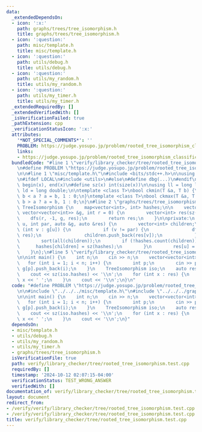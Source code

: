 ```yaml
---
data:
  _extendedDependsOn:
  - icon: ':x:'
    path: graphs/trees/tree_isomorphism.h
    title: graphs/trees/tree_isomorphism.h
  - icon: ':question:'
    path: misc/template.h
    title: misc/template.h
  - icon: ':question:'
    path: utils/debug.h
    title: utils/debug.h
  - icon: ':question:'
    path: utils/my_random.h
    title: utils/my_random.h
  - icon: ':question:'
    path: utils/my_timer.h
    title: utils/my_timer.h
  _extendedRequiredBy: []
  _extendedVerifiedWith: []
  _isVerificationFailed: true
  _pathExtension: cpp
  _verificationStatusIcon: ':x:'
  attributes:
    '*NOT_SPECIAL_COMMENTS*': ''
    PROBLEM: https://judge.yosupo.jp/problem/rooted_tree_isomorphism_classification
    links:
    - https://judge.yosupo.jp/problem/rooted_tree_isomorphism_classification
  bundledCode: "#line 1 \"verify/library_checker/tree/rooted_tree_isomorphism.test.cpp\"\
    \n#define PROBLEM \"https://judge.yosupo.jp/problem/rooted_tree_isomorphism_classification\"\
    \n\n#line 1 \"misc/template.h\"\n#include <bits/stdc++.h>\n\nusing namespace std;\n\
    \n#ifdef LOCAL\n#include <utils>\n#else\n#define dbg(...)\n#endif\n\n#define all(x)\
    \ begin(x), end(x)\n#define sz(x) int(size(x))\n\nusing ll = long long;\nusing\
    \ ld = long double;\n\ntemplate <class T>\nbool ckmin(T &a, T b) {\n    return\
    \ b < a ? a = b, 1 : 0;\n}\ntemplate <class T>\nbool ckmax(T &a, T b) {\n    return\
    \ b > a ? a = b, 1 : 0;\n}\n#line 2 \"graphs/trees/tree_isomorphism.h\"\n\nstruct\
    \ TreeIsomorphism {\n    map<vector<int>, int> hashes;\n\n    vector<int> gen(const\
    \ vector<vector<int>> &g, int r = 0) {\n        vector<int> res(sz(g));\n    \
    \    dfs(r, -1, g, res);\n        return res;\n    }\n\nprivate:\n    void dfs(int\
    \ u, int par, auto &g, auto &res) {\n        vector<int> children;\n        for\
    \ (int v : g[u]) {\n            if (v != par) {\n                dfs(v, u, g,\
    \ res);\n                children.push_back(res[v]);\n            }\n        }\n\
    \        sort(all(children));\n        if (!hashes.count(children)) {\n      \
    \      hashes[children] = sz(hashes);\n        }\n        res[u] = hashes[children];\n\
    \    }\n};\n#line 5 \"verify/library_checker/tree/rooted_tree_isomorphism.test.cpp\"\
    \n\nint main() {\n    int n;\n    cin >> n;\n    vector<vector<int>> g(n);\n \
    \   for (int i = 1; i < n; i++) {\n        int p;\n        cin >> p;\n       \
    \ g[p].push_back(i);\n    }\n    TreeIsomorphism iso;\n    auto res = iso.gen(g);\n\
    \    cout << sz(iso.hashes) << '\\n';\n    for (int x : res) {\n        cout <<\
    \ x << ' ';\n    }\n    cout << '\\n';\n}\n"
  code: "#define PROBLEM \"https://judge.yosupo.jp/problem/rooted_tree_isomorphism_classification\"\
    \n\n#include \"../../../misc/template.h\"\n#include \"../../../graphs/trees/tree_isomorphism.h\"\
    \n\nint main() {\n    int n;\n    cin >> n;\n    vector<vector<int>> g(n);\n \
    \   for (int i = 1; i < n; i++) {\n        int p;\n        cin >> p;\n       \
    \ g[p].push_back(i);\n    }\n    TreeIsomorphism iso;\n    auto res = iso.gen(g);\n\
    \    cout << sz(iso.hashes) << '\\n';\n    for (int x : res) {\n        cout <<\
    \ x << ' ';\n    }\n    cout << '\\n';\n}"
  dependsOn:
  - misc/template.h
  - utils/debug.h
  - utils/my_random.h
  - utils/my_timer.h
  - graphs/trees/tree_isomorphism.h
  isVerificationFile: true
  path: verify/library_checker/tree/rooted_tree_isomorphism.test.cpp
  requiredBy: []
  timestamp: '2024-10-12 02:07:15-04:00'
  verificationStatus: TEST_WRONG_ANSWER
  verifiedWith: []
documentation_of: verify/library_checker/tree/rooted_tree_isomorphism.test.cpp
layout: document
redirect_from:
- /verify/verify/library_checker/tree/rooted_tree_isomorphism.test.cpp
- /verify/verify/library_checker/tree/rooted_tree_isomorphism.test.cpp.html
title: verify/library_checker/tree/rooted_tree_isomorphism.test.cpp
---
```

